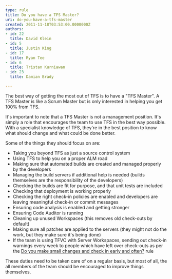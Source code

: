 ```yaml
---
type: rule
title: Do you have a TFS Master?
uri: do-you-have-a-tfs-master
created: 2011-11-18T03:53:00.0000000Z
authors:
- id: 22
  title: David Klein
- id: 5
  title: Justin King
- id: 17
  title: Ryan Tee
- id: 6
  title: Tristan Kurniawan
- id: 23
  title: Damian Brady

---
```


 
​The best way of getting the most out of TFS is to have a "TFS Master". A TFS Master is like a Scrum Master but is only interested in helping you get 100% from TFS.

It's important to note that a TFS Master is not a management position. It's simply a role that encourages the team to use TFS in the best way possible. With a specialist knowledge of TFS, they're in the best position to know what should change and what could be done better.

Some of the things they should focus on are:

- ​Taking you beyond TFS as just a source control system
- Using TFS to help you on a proper ALM road
- Making sure that automated builds are created and managed properly by the developers
- Managing the build servers if additional help is needed (builds themselves are the responsibility of the developers)
- Checking the builds are fit for purpose, and that unit tests are included
- Checking that deployment is working properly
- Checking the right check-in policies are enabled and developers are leaving meaningful check-in or commit messages
- Ensuring code analysis is enabled and getting stronger
- Ensuring Code Auditor is running
- Cleaning up unused Workspaces (this removes old check-outs by default)
- Making sure all patches are applied to the servers (they might not do the work, but they make sure it's being done)
- If the team is using TFVC with Server Workspaces, sending out check-in warnings every week to people which have left over check-outs as per the [Do you make small changes and check in early and often?](http&#58;//www.ssw.com.au/ssw/Standards/Rules/RulesToBetterSourceControlwithTFS.aspx#CheckinRegularly "Do you make small changes and check in early and often") rule


These duties need to be taken care of on a regular basis, but most of all, the all members of the team should be encouraged to improve things themselves.
 
